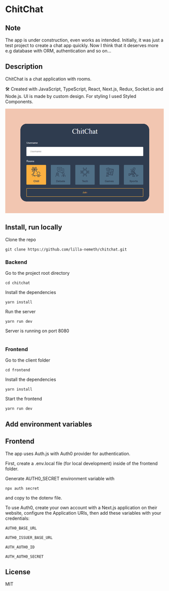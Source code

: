 # ChitChat

## Note

The app is under construction, even works as intended. Initially, it was just a test project to create a chat app quickly. Now I think that it deserves more e.g database with ORM, authentication and so on...

## Description

ChitChat is a chat application with rooms.

🛠 Created with JavaScript, TypeScript, React, Next.js, Redux, Socket.io and Node.js. UI is made by custom design. For styling I used Styled Components.

![ChitChat Rooms](https://raw.githubusercontent.com/lilla-nemeth/chitchat/main/frontend/src/app/assets/screenshots/app_screenshot_00.png)

## Install, run locally

Clone the repo

```
git clone https://github.com/lilla-nemeth/chitchat.git
```

### Backend

Go to the project root directory

```
cd chitchat
```

Install the dependencies

```
yarn install
```

Run the server

```
yarn run dev
```

Server is running on port 8080
</br></br>

### Frontend

Go to the client folder

```
cd frontend
```

Install the dependencies

```
yarn install
```

Start the frontend

```
yarn run dev
```

## Add environment variables

## Frontend

The app uses Auth.js with Auth0 provider for authentication.

First, create a .env.local file (for local development) inside of the frontend folder.

Generate AUTH0_SECRET environment variable with

```
npx auth secret
```

and copy to the dotenv file.

To use Auth0, create your own account with a Next.js application on their website, configure the Application URIs, then add these variables with your credentials:

```
AUTH0_BASE_URL
```

```
AUTH0_ISSUER_BASE_URL
```

```
AUTH_AUTH0_ID
```

```
AUTH_AUTH0_SECRET
```

## License

MIT

